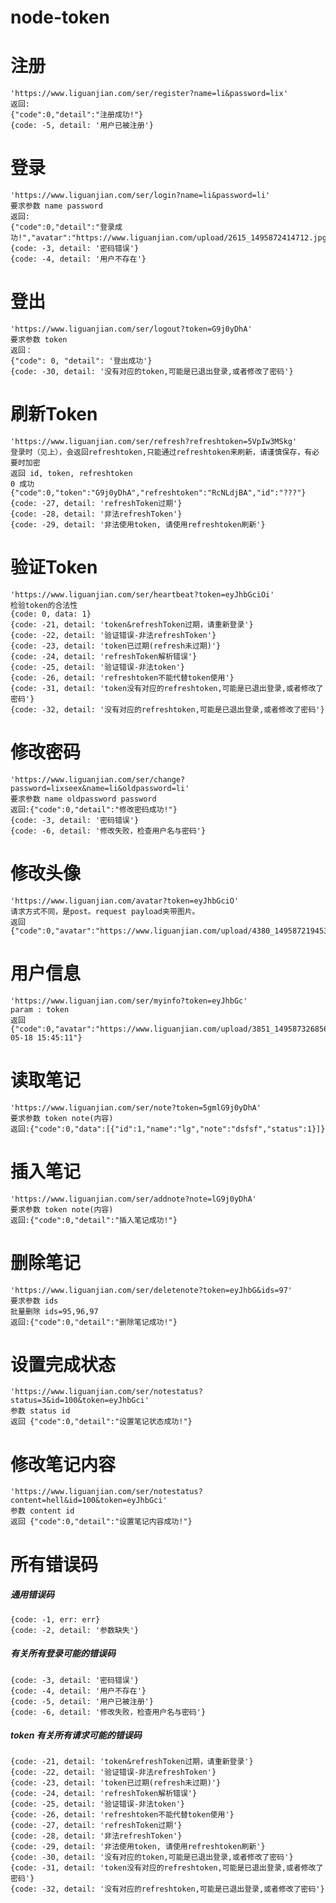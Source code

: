 # node-token

# 注册
    'https://www.liguanjian.com/ser/register?name=li&password=lix'
	返回:
	{"code":0,"detail":"注册成功!"}
	{code: -5, detail: '用户已被注册'}
	
# 登录
    'https://www.liguanjian.com/ser/login?name=li&password=li'
	要求参数 name password
	返回:
	{"code":0,"detail":"登录成功!","avatar":"https://www.liguanjian.com/upload/2615_1495872414712.jpg","token":"G9j0yDhA","refreshtoken":"RcNLdjBA"}
	{code: -3, detail: '密码错误'}
    {code: -4, detail: '用户不存在'}

# 登出
    'https://www.liguanjian.com/ser/logout?token=G9j0yDhA'
    要求参数 token
    返回：
    {"code": 0, "detail": '登出成功'}
    {code: -30, detail: '没有对应的token,可能是已退出登录,或者修改了密码'}

# 刷新Token
    'https://www.liguanjian.com/ser/refresh?refreshtoken=5VpIw3MSkg'
    登录时（见上），会返回refreshtoken,只能通过refreshtoken来刷新，请谨慎保存，有必要时加密
    返回 id, token, refreshtoken
    0 成功
    {"code":0,"token":"G9j0yDhA","refreshtoken":"RcNLdjBA","id":"???"}
    {code: -27, detail: 'refreshToken过期'}
    {code: -28, detail: '非法refreshToken'}
    {code: -29, detail: '非法使用token, 请使用refreshtoken刷新'}

# 验证Token
    'https://www.liguanjian.com/ser/heartbeat?token=eyJhbGciOi'
    检验token的合法性
    {code: 0, data: 1}
    {code: -21, detail: 'token&refreshToken过期，请重新登录'}
    {code: -22, detail: '验证错误-非法refreshToken'}
    {code: -23, detail: 'token已过期(refresh未过期)'}
    {code: -24, detail: 'refreshToken解析错误'}
    {code: -25, detail: '验证错误-非法token'}
    {code: -26, detail: 'refreshtoken不能代替token使用'}
    {code: -31, detail: 'token没有对应的refreshtoken,可能是已退出登录,或者修改了密码'}
    {code: -32, detail: '没有对应的refreshtoken,可能是已退出登录,或者修改了密码'}

# 修改密码
	'https://www.liguanjian.com/ser/change?password=lixseex&name=li&oldpassword=li'
	要求参数 name oldpassword password
	返回:{"code":0,"detail":"修改密码成功!"}
	{code: -3, detail: '密码错误'}
    {code: -6, detail: '修改失败，检查用户名与密码'}

# 修改头像
    'https://www.liguanjian.com/avatar?token=eyJhbGciO'
    请求方式不同，是post。request payload夹带图片。
    返回 {"code":0,"avatar":"https://www.liguanjian.com/upload/4380_1495872194532.jpg"}

# 用户信息
    'https://www.liguanjian.com/ser/myinfo?token=eyJhbGc'
    param : token
    返回 {"code":0,"avatar":"https://www.liguanjian.com/upload/3851_1495873268561.jpg","registertime":"2017-05-18 15:45:11"}

# 读取笔记
	'https://www.liguanjian.com/ser/note?token=5gmlG9j0yDhA'
	要求参数 token note(内容)
	返回:{"code":0,"data":[{"id":1,"name":"lg","note":"dsfsf","status":1}]}

# 插入笔记
	'https://www.liguanjian.com/ser/addnote?note=lG9j0yDhA'
	要求参数 token note(内容)
	返回:{"code":0,"detail":"插入笔记成功!"}

# 删除笔记
    'https://www.liguanjian.com/ser/deletenote?token=eyJhbG&ids=97'
    要求参数 ids
    批量删除 ids=95,96,97
    返回:{"code":0,"detail":"删除笔记成功!"}
	
# 设置完成状态
    'https://www.liguanjian.com/ser/notestatus?status=3&id=100&token=eyJhbGci'
    参数 status id
    返回 {"code":0,"detail":"设置笔记状态成功!"}

# 修改笔记内容
    'https://www.liguanjian.com/ser/notestatus?content=hell&id=100&token=eyJhbGci'
    参数 content id
    返回 {"code":0,"detail":"设置笔记内容成功!"}

# 所有错误码

##### 通用错误码
    {code: -1, err: err}
    {code: -2, detail: '参数缺失'}

##### 有关所有登录可能的错误码
    {code: -3, detail: '密码错误'}
    {code: -4, detail: '用户不存在'}
    {code: -5, detail: '用户已被注册'}
    {code: -6, detail: '修改失败，检查用户名与密码'}

##### token 有关所有请求可能的错误码
    {code: -21, detail: 'token&refreshToken过期，请重新登录'}
    {code: -22, detail: '验证错误-非法refreshToken'}
    {code: -23, detail: 'token已过期(refresh未过期)'}
    {code: -24, detail: 'refreshToken解析错误'}
    {code: -25, detail: '验证错误-非法token'}
    {code: -26, detail: 'refreshtoken不能代替token使用'}
    {code: -27, detail: 'refreshToken过期'}
    {code: -28, detail: '非法refreshToken'}
    {code: -29, detail: '非法使用token, 请使用refreshtoken刷新'}
    {code: -30, detail: '没有对应的token,可能是已退出登录,或者修改了密码'}
    {code: -31, detail: 'token没有对应的refreshtoken,可能是已退出登录,或者修改了密码'}
    {code: -32, detail: '没有对应的refreshtoken,可能是已退出登录,或者修改了密码'}
